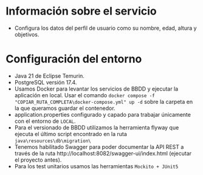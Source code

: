 # Información sobre el servicio
- Configura los datos del perfil de usuario como su nombre, edad, altura y objetivos.

# Configuración del entorno
- Java 21 de Eclipse Temurin.
- PostgreSQL versión 17.4.
- Usamos Docker para levantar los servicios de BBDD y ejecutar la aplicación en local. Usar el comando ````docker compose -f "COPIAR_RUTA_COMPLETA\docker-compose.yml" up -d```` sobre la carpeta en la que queramos guardar el contenedor.
- application.properties configurado y capado para trabajar únicamente con el entorno de ````LOCAL````.
- Para el versionado de BBDD utilizamos la herramienta flyway que ejecuta el último script encontrado en la ruta ````java\resources\db\migration\````
- Tenemos habilitado Swagger para poder documentar la API REST a través de la ruta http://localhost:8082/swagger-ui/index.html (ejecutar el proyecto antes).
- Para los test unitarios usamos las herramientas ````Mockito + JUnit5````